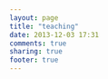 ```yaml
---
layout: page
title: "teaching"
date: 2013-12-03 17:31
comments: true
sharing: true
footer: true
---
```

